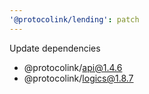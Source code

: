 ```yaml
---
'@protocolink/lending': patch
---
```


Update dependencies
- @protocolink/api@1.4.6
- @protocolink/logics@1.8.7